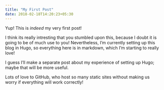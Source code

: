 ```yaml
---
title: "My First Post"
date: 2018-02-18T14:20:23+05:30
---
```


Yup! This is *indeed* my very first post!

I think its really intresting that you stumbled upon this, because I doubt it is going to be of much use to you! Nevertheless, I’m currently setting up this blog in Hugo, so everything here is in markdown, which I’m starting to really love!

I guess I’ll make a separate post about my experience of setting up Hugo; maybe that will be more useful.

Lots of love to GitHub, who host so many static sites without making us worry if everything will work correctly!
